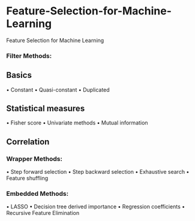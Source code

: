 # Feature-Selection-for-Machine-Learning
Feature Selection for Machine Learning

### Filter Methods:

## Basics
• Constant
• Quasi-constant
• Duplicated

## Statistical measures
• Fisher score
• Univariate methods
• Mutual information

## Correlation


### Wrapper Methods:

• Step forward selection
• Step backward selection
• Exhaustive search
• Feature shuffling

### Embedded Methods:

• LASSO
• Decision tree derived importance
• Regression coefficients
• Recursive Feature Elimination

